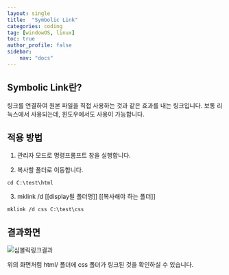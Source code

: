 ```yaml
---
layout: single
title:  "Symbolic Link"
categories: coding
tag: [windowOS, linux]
toc: true
author_profile: false
sidebar:
    nav: "docs"
---
```


## Symbolic Link란? 
링크를 연결하여 원본 파일을 직접 사용하는 것과 같은 효과를 내는 링크입니다. 
보통 리눅스에서 사용되는데, 윈도우에서도 사용이 가능합니다.

## 적용 방법
1. 관리자 모드로 명령프롬프트 창을 실행합니다.

2. 복사할 폴더로 이동합니다.
```shell
cd C:\test\html
```

3. mklink /d [[display될 폴더명]] [[복사해야 하는 폴더]]
```shell
mklink /d css C:\test\css
```

## 결과화면
![심볼릭링크결과](https://github.com/yelo-o/yelo-o.github.io/assets/64743180/ced55ce8-8525-4a3d-a409-ca8def14a031)

위의 화면처럼 html/ 폴더에 css 폴더가 링크된 것을 확인하실 수 있습니다.
